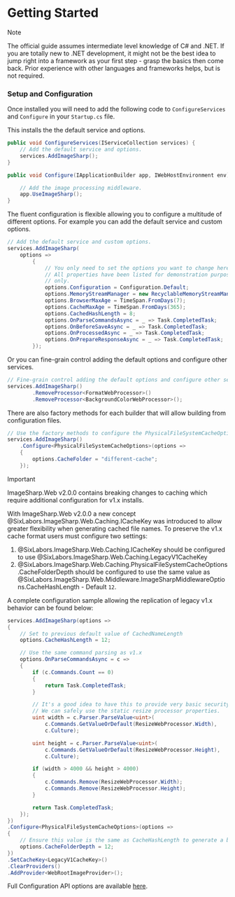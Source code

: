# Getting Started

>[!NOTE]
>The official guide assumes intermediate level knowledge of C# and .NET. If you are totally new to .NET development, it might not be the best idea to jump right into a framework as your first step - grasp the basics then come back. Prior experience with other languages and frameworks helps, but is not required.

### Setup and Configuration

Once installed you will need to add the following code  to `ConfigureServices` and `Configure` in your `Startup.cs` file.

This installs the the default service and options.

``` c#
public void ConfigureServices(IServiceCollection services) {
    // Add the default service and options.
    services.AddImageSharp();
}

public void Configure(IApplicationBuilder app, IWebHostEnvironment env) {

    // Add the image processing middleware.
    app.UseImageSharp();
}
```

The fluent configuration is flexible allowing you to configure a multitude of different options. For example you can add the default service and custom options.

``` c#
// Add the default service and custom options.
services.AddImageSharp(
    options =>
        {
            // You only need to set the options you want to change here
            // All properties have been listed for demonstration purposes
            // only.
            options.Configuration = Configuration.Default;
            options.MemoryStreamManager = new RecyclableMemoryStreamManager();
            options.BrowserMaxAge = TimeSpan.FromDays(7);
            options.CacheMaxAge = TimeSpan.FromDays(365);
            options.CachedHashLength = 8;
            options.OnParseCommandsAsync = _ => Task.CompletedTask;
            options.OnBeforeSaveAsync = _ => Task.CompletedTask;
            options.OnProcessedAsync = _ => Task.CompletedTask;
            options.OnPrepareResponseAsync = _ => Task.CompletedTask;
        });
```

Or you can fine-grain control adding the default options and configure other services.

``` c#
// Fine-grain control adding the default options and configure other services.
services.AddImageSharp()
        .RemoveProcessor<FormatWebProcessor>()
        .RemoveProcessor<BackgroundColorWebProcessor>();
```

There are also factory methods for each builder that will allow building from configuration files.

``` c#
// Use the factory methods to configure the PhysicalFileSystemCacheOptions
services.AddImageSharp()
    .Configure<PhysicalFileSystemCacheOptions>(options =>
    {
        options.CacheFolder = "different-cache";
    });
```  

>[!IMPORTANT]
>ImageSharp.Web v2.0.0 contains breaking changes to caching which require additional configuration for v1.x installs.

With ImageSharp.Web v2.0.0 a new concept @SixLabors.ImageSharp.Web.Caching.ICacheKey was introduced to allow greater flexibility when generating cached file names. To preserve the v1.x cache format users must configure two settings:

1. @SixLabors.ImageSharp.Web.Caching.ICacheKey should be configured to use @SixLabors.ImageSharp.Web.Caching.LegacyV1CacheKey
2. @SixLabors.ImageSharp.Web.Caching.PhysicalFileSystemCacheOptions.CacheFolderDepth should be configured to use the same value as @SixLabors.ImageSharp.Web.Middleware.ImageSharpMiddlewareOptions.CacheHashLength - Default `12`.

A complete configuration sample allowing the replication of legacy v1.x behavior can be found below:

```c#
services.AddImageSharp(options =>
{
    // Set to previous default value of CachedNameLength
    options.CacheHashLength = 12;

    // Use the same command parsing as v1.x
    options.OnParseCommandsAsync = c =>
    {
        if (c.Commands.Count == 0)
        {
            return Task.CompletedTask;
        }

        // It's a good idea to have this to provide very basic security.
        // We can safely use the static resize processor properties.
        uint width = c.Parser.ParseValue<uint>(
            c.Commands.GetValueOrDefault(ResizeWebProcessor.Width),
            c.Culture);

        uint height = c.Parser.ParseValue<uint>(
            c.Commands.GetValueOrDefault(ResizeWebProcessor.Height),
            c.Culture);

        if (width > 4000 && height > 4000)
        {
            c.Commands.Remove(ResizeWebProcessor.Width);
            c.Commands.Remove(ResizeWebProcessor.Height);
        }

        return Task.CompletedTask;
    });
})
.Configure<PhysicalFileSystemCacheOptions>(options =>
{
    // Ensure this value is the same as CacheHashLength to generate a backwards-compatible cache folder structure
    options.CacheFolderDepth = 12;
})
.SetCacheKey<LegacyV1CacheKey>()
.ClearProviders()
.AddProvider<WebRootImageProvider>();
```

Full Configuration API options are available [here](xref:SixLabors.ImageSharp.Web.DependencyInjection.ImageSharpBuilderExtensions).
